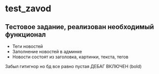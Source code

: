 # test_zavod
## Тестовое задание, реализован необходимый функционал
- Теги новостей
- Заполнение новостей в админке
- Новости состоят из заголовка, картинки, текста, тегов

Забыл гитигнор но бд все равно пустая
ДЕБАГ ВКЛЮЧЕН (bold)
